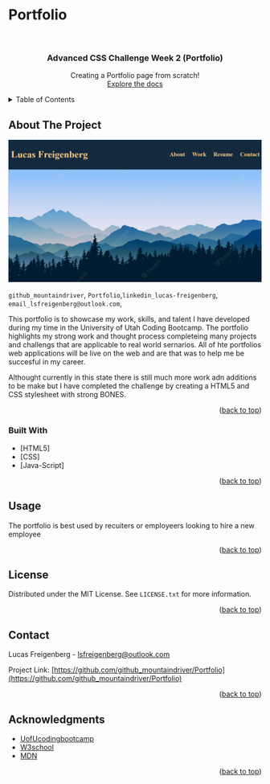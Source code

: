 # Portfolio
<div id="top"></div>

<!-- PROJECT LOGO -->
<br />
<div align="center">
  <a href="https://github.com/github_username/repo_name">
  </a>

<h3 align="center">Advanced CSS Challenge Week 2 (Portfolio)</h3>

  <p align="center">
    Creating a Portfolio page from scratch!
    <br />
    <a href="https://github.com/mountaindriver/Portfolio">Explore the docs</a>
  </p>
</div>



<!-- TABLE OF CONTENTS -->
<details>
  <summary>Table of Contents</summary>
  <ol>
    <li>
      <a href="#about-the-project">About The Project</a>
      <ul>
        <li><a href="#built-with">Built With</a></li>
      </ul>
    </li>
    <li><a href="#usage">Usage</a></li>
    <li><a href="#license">License</a></li>
    <li><a href="#contact">Contact</a></li>
    <li><a href="#acknowledgments">Acknowledgments</a></li>
  </ol>
</details>



<!-- ABOUT THE PROJECT -->
## About The Project

![screenshot of portfolio](/assests/images/Portfolio-screenshot.png)


 `github_mountaindriver`, `Portfolio`,`linkedin_lucas-freigenberg`, `email_lsfreigenberg@outlook.com`,

 This portfolio is to showcase my work, skills, and talent I have developed during my time in the University of Utah Coding Bootcamp.  The portfolio highlights my strong work and thought process completeing many projects and challengs that are applicable to real world sernarios. All of hte portfolios web applications will be live on the web and are that was to help me be succesful in my career.  

 Althought currently in this state there is still much more work adn additions to be make but I have completed the challenge by creating a HTML5 and CSS stylesheet with strong BONES.

<p align="right">(<a href="#top">back to top</a>)</p>



### Built With

* [HTML5]
* [CSS]
* [Java-Script]

<p align="right">(<a href="#top">back to top</a>)</p>



<!-- USAGE EXAMPLES -->
## Usage

The portfolio is best used by recuiters or employeers looking to hire a new employee


<p align="right">(<a href="#top">back to top</a>)</p>



<!-- LICENSE -->
## License

Distributed under the MIT License. See `LICENSE.txt` for more information.

<p align="right">(<a href="#top">back to top</a>)</p>



<!-- CONTACT -->
## Contact

Lucas Freigenberg - lsfreigenberg@outlook.com

Project Link: [https://github.com/github_mountaindriver/Portfolio](https://github.com/github_mountaindriver/Portfolio)

<p align="right">(<a href="#top">back to top</a>)</p>



<!-- ACKNOWLEDGMENTS -->
## Acknowledgments

* [UofUcodingbootcamp](https://bootcamps.continue.utah.edu/)
* [W3school](https://www.w3schools.com/)
* [MDN](https://developer.mozilla.org/en-US/)

<p align="right">(<a href="#top">back to top</a>)</p>


